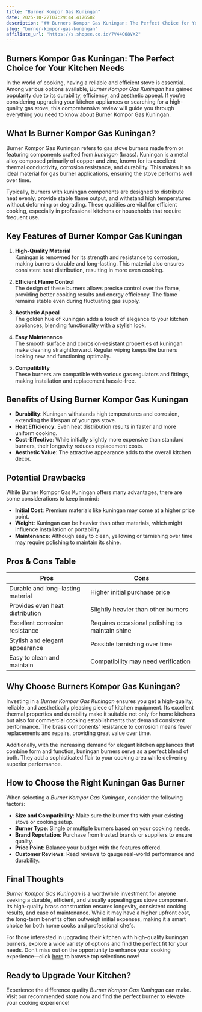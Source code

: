 ```yaml
---
title: "Burner Kompor Gas Kuningan"
date: 2025-10-22T07:29:44.417658Z
description: "## Burners Kompor Gas Kuningan: The Perfect Choice for Your Kitchen Needs..."
slug: "burner-kompor-gas-kuningan"
affiliate_url: "https://s.shopee.co.id/7V44C68VX2"
---
```

## Burners Kompor Gas Kuningan: The Perfect Choice for Your Kitchen Needs

In the world of cooking, having a reliable and efficient stove is essential. Among various options available, *Burner Kompor Gas Kuningan* has gained popularity due to its durability, efficiency, and aesthetic appeal. If you're considering upgrading your kitchen appliances or searching for a high-quality gas stove, this comprehensive review will guide you through everything you need to know about Burner Kompor Gas Kuningan.

## What Is Burner Kompor Gas Kuningan?

Burner Kompor Gas Kuningan refers to gas stove burners made from or featuring components crafted from *kuningan* (brass). Kuningan is a metal alloy composed primarily of copper and zinc, known for its excellent thermal conductivity, corrosion resistance, and durability. This makes it an ideal material for gas burner applications, ensuring the stove performs well over time.

Typically, burners with kuningan components are designed to distribute heat evenly, provide stable flame output, and withstand high temperatures without deforming or degrading. These qualities are vital for efficient cooking, especially in professional kitchens or households that require frequent use.

## Key Features of Burner Kompor Gas Kuningan

1. **High-Quality Material**  
   Kuningan is renowned for its strength and resistance to corrosion, making burners durable and long-lasting. This material also ensures consistent heat distribution, resulting in more even cooking.

2. **Efficient Flame Control**  
   The design of these burners allows precise control over the flame, providing better cooking results and energy efficiency. The flame remains stable even during fluctuating gas supply.

3. **Aesthetic Appeal**  
   The golden hue of kuningan adds a touch of elegance to your kitchen appliances, blending functionality with a stylish look.

4. **Easy Maintenance**  
   The smooth surface and corrosion-resistant properties of kuningan make cleaning straightforward. Regular wiping keeps the burners looking new and functioning optimally.

5. **Compatibility**  
   These burners are compatible with various gas regulators and fittings, making installation and replacement hassle-free.

## Benefits of Using Burner Kompor Gas Kuningan

- **Durability**: Kuningan withstands high temperatures and corrosion, extending the lifespan of your gas stove.
- **Heat Efficiency**: Even heat distribution results in faster and more uniform cooking.
- **Cost-Effective**: While initially slightly more expensive than standard burners, their longevity reduces replacement costs.
- **Aesthetic Value**: The attractive appearance adds to the overall kitchen decor.

## Potential Drawbacks

While Burner Kompor Gas Kuningan offers many advantages, there are some considerations to keep in mind:

- **Initial Cost**: Premium materials like kuningan may come at a higher price point.
- **Weight**: Kuningan can be heavier than other materials, which might influence installation or portability.
- **Maintenance**: Although easy to clean, yellowing or tarnishing over time may require polishing to maintain its shine.

## Pros & Cons Table

| Pros                                            | Cons                                              |
|-------------------------------------------------|---------------------------------------------------|
| Durable and long-lasting material              | Higher initial purchase price                     |
| Provides even heat distribution                 | Slightly heavier than other burners             |
| Excellent corrosion resistance                  | Requires occasional polishing to maintain shine|
| Stylish and elegant appearance                 | Possible tarnishing over time                   |
| Easy to clean and maintain                     | Compatibility may need verification              |

## Why Choose Burners Kompor Gas Kuningan?

Investing in a *Burner Kompor Gas Kuningan* ensures you get a high-quality, reliable, and aesthetically pleasing piece of kitchen equipment. Its excellent thermal properties and durability make it suitable not only for home kitchens but also for commercial cooking establishments that demand consistent performance. The brass components’ resistance to corrosion means fewer replacements and repairs, providing great value over time.

Additionally, with the increasing demand for elegant kitchen appliances that combine form and function, kuningan burners serve as a perfect blend of both. They add a sophisticated flair to your cooking area while delivering superior performance.

## How to Choose the Right Kuningan Gas Burner

When selecting a *Burner Kompor Gas Kuningan*, consider the following factors:

- **Size and Compatibility**: Make sure the burner fits with your existing stove or cooking setup.
- **Burner Type**: Single or multiple burners based on your cooking needs.
- **Brand Reputation**: Purchase from trusted brands or suppliers to ensure quality.
- **Price Point**: Balance your budget with the features offered.
- **Customer Reviews**: Read reviews to gauge real-world performance and durability.

## Final Thoughts

*Burner Kompor Gas Kuningan* is a worthwhile investment for anyone seeking a durable, efficient, and visually appealing gas stove component. Its high-quality brass construction ensures longevity, consistent cooking results, and ease of maintenance. While it may have a higher upfront cost, the long-term benefits often outweigh initial expenses, making it a smart choice for both home cooks and professional chefs.

For those interested in upgrading their kitchen with high-quality kuningan burners, explore a wide variety of options and find the perfect fit for your needs. Don’t miss out on the opportunity to enhance your cooking experience—click [here](https://s.shopee.co.id/7V44C68VX2) to browse top selections now!

## Ready to Upgrade Your Kitchen?

Experience the difference quality *Burner Kompor Gas Kuningan* can make. Visit our recommended store now and find the perfect burner to elevate your cooking experience!